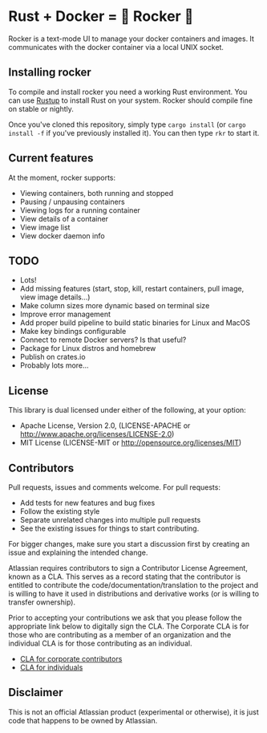 # Rust + Docker = 🤘 Rocker 🤘
Rocker is a text-mode UI to manage your docker containers and images. It communicates with the docker container via a local UNIX socket.

## Installing rocker
To compile and install rocker you need a working Rust environment. You can use [Rustup](https://rustup.rs/) to install Rust on your system. Rocker should compile fine on stable or nightly.

Once you've cloned this repository, simply type `cargo install` (or `cargo install -f` if you've previously installed it). You can then type `rkr` to start it.

## Current features
At the moment, rocker supports:

* Viewing containers, both running and stopped
* Pausing / unpausing containers
* Viewing logs for a running container
* View details of a container
* View image list
* View docker daemon info

## TODO
* Lots!
* Add missing features (start, stop, kill, restart containers, pull image, view image details...)
* Make column sizes more dynamic based on terminal size
* Improve error management
* Add proper build pipeline to build static binaries for Linux and MacOS
* Make key bindings configurable
* Connect to remote Docker servers? Is that useful?
* Package for Linux distros and homebrew
* Publish on crates.io
* Probably lots more...

## License

This library is dual licensed under either of the following, at your option:

* Apache License, Version 2.0, (LICENSE-APACHE or http://www.apache.org/licenses/LICENSE-2.0)
* MIT License (LICENSE-MIT or http://opensource.org/licenses/MIT)

## Contributors

Pull requests, issues and comments welcome. For pull requests:

* Add tests for new features and bug fixes
* Follow the existing style
* Separate unrelated changes into multiple pull requests
* See the existing issues for things to start contributing.

For bigger changes, make sure you start a discussion first by creating an issue and explaining the intended change.

Atlassian requires contributors to sign a Contributor License Agreement, known as a CLA. This serves as a record stating that the contributor is entitled to contribute the code/documentation/translation to the project and is willing to have it used in distributions and derivative works (or is willing to transfer ownership).

Prior to accepting your contributions we ask that you please follow the appropriate link below to digitally sign the CLA. The Corporate CLA is for those who are contributing as a member of an organization and the individual CLA is for those contributing as an individual.

* [CLA for corporate contributors](https://na2.docusign.net/Member/PowerFormSigning.aspx?PowerFormId=e1c17c66-ca4d-4aab-a953-2c231af4a20b)
* [CLA for individuals](https://na2.docusign.net/Member/PowerFormSigning.aspx?PowerFormId=3f94fbdc-2fbe-46ac-b14c-5d152700ae5d)

## Disclaimer

This is not an official Atlassian product (experimental or otherwise), it is just code that happens to be owned by Atlassian.
